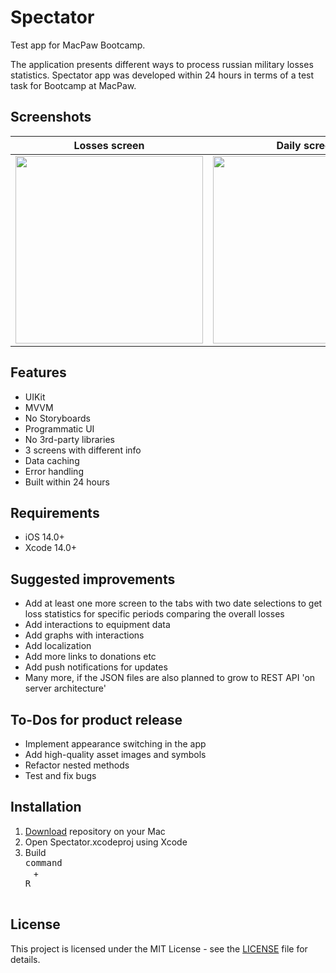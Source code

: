 # Spectator
Test app for MacPaw Bootcamp.

The application presents different ways to process russian military losses statistics. 
Spectator app was developed within 24 hours in terms of a test task for Bootcamp at MacPaw.

## Screenshots

| Losses screen | Daily screen | Equipment screen |
| :----------: | :---------: | :---------: |
<img src = "https://github.com/Beavean/Spectator/assets/105853157/45925783-8a2b-4293-9e9f-19486d6c6948" width = 300> | <img src = "https://github.com/Beavean/Spectator/assets/105853157/f7365109-c768-43c0-8361-ce7125b0b3d6" width = 300> | <img src = "https://github.com/Beavean/Spectator/assets/105853157/adfcc79f-3590-4999-a855-658fc2e52d85" width = 300> |

## Features

* UIKit
* MVVM
* No Storyboards
* Programmatic UI
* No 3rd-party libraries
* 3 screens with different info
* Data caching
* Error handling
* Built within 24 hours

## Requirements

- iOS 14.0+
- Xcode 14.0+

## Suggested improvements

- Add at least one more screen to the tabs with two date selections to get loss statistics for specific periods comparing the overall losses 
- Add interactions to equipment data
- Add graphs with interactions
- Add localization
- Add more links to donations etc 
- Add push notifications for updates
- Many more, if the JSON files are also planned to grow to REST API 'on server architecture'

## To-Dos for product release

- Implement appearance switching in the app
- Add high-quality asset images and symbols
- Refactor nested methods
- Test and fix bugs

## Installation

1. [Download](https://github.com/Beavean/Spectator/archive/refs/heads/main.zip) repository on your Mac
2. Open Spectator.xcodeproj using Xcode
3. Build <kbd> <br> command <br> </kbd> + <kbd> <br>R<br> </kbd>

## License

This project is licensed under the MIT License - see the [LICENSE](LICENSE) file for details.
